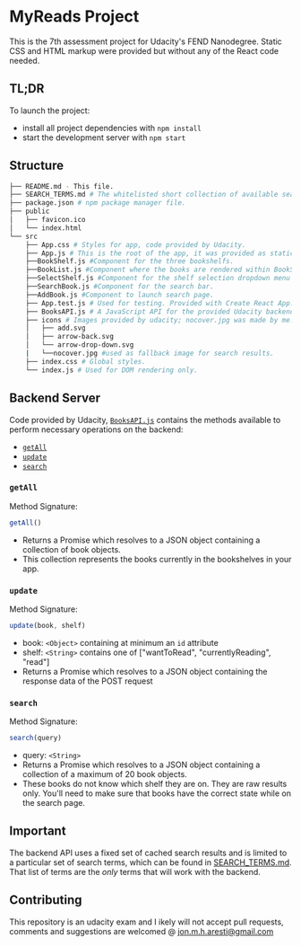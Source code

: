 # MyReads Project

This is the 7th assessment project for Udacity's FEND Nanodegree. Static CSS and HTML markup were provided but without any of the React code needed. 


## TL;DR

To launch the project:

* install all project dependencies with `npm install`
* start the development server with `npm start`

## Structure
```bash
├── README.md - This file.
├── SEARCH_TERMS.md # The whitelisted short collection of available search terms.
├── package.json # npm package manager file. 
├── public
│   ├── favicon.ico
│   └── index.html
└── src
    ├── App.css # Styles for app, code provided by Udacity.
    ├── App.js # This is the root of the app, it was provided as static HTML, all React code was written by me.
    ├──BookShelf.js #Component for the three bookshelfs.
    ├──BookList.js #Component where the books are rendered within BookShelf. 
    ├──SelectShelf.js #Component for the shelf selection dropdown menu of individual books.
    ├──SearchBook.js #Component for the search bar.
    ├──AddBook.js #Component to launch search page.
    ├── App.test.js # Used for testing. Provided with Create React App. No tests Suits were written for this project
    ├── BooksAPI.js # A JavaScript API for the provided Udacity backend. Instructions for the methods are below.
    ├── icons # Images provided by udacity; nocover.jpg was made by me.
    │   ├── add.svg
    │   ├── arrow-back.svg
    │   └── arrow-drop-down.svg
    |   └──nocover.jpg #used as fallback image for search results.
    ├── index.css # Global styles.
    └── index.js # Used for DOM rendering only.
```



## Backend Server

Code provided by Udacity,  [`BooksAPI.js`](src/BooksAPI.js) contains the methods available to perform necessary operations on the backend:

* [`getAll`](#getall)
* [`update`](#update)
* [`search`](#search)

### `getAll`

Method Signature:

```js
getAll()
```

* Returns a Promise which resolves to a JSON object containing a collection of book objects.
* This collection represents the books currently in the bookshelves in your app.

### `update`

Method Signature:

```js
update(book, shelf)
```

* book: `<Object>` containing at minimum an `id` attribute
* shelf: `<String>` contains one of ["wantToRead", "currentlyReading", "read"]  
* Returns a Promise which resolves to a JSON object containing the response data of the POST request

### `search`

Method Signature:

```js
search(query)
```

* query: `<String>`
* Returns a Promise which resolves to a JSON object containing a collection of a maximum of 20 book objects.
* These books do not know which shelf they are on. They are raw results only. You'll need to make sure that books have the correct state while on the search page.

## Important
The backend API uses a fixed set of cached search results and is limited to a particular set of search terms, which can be found in [SEARCH_TERMS.md](SEARCH_TERMS.md). That list of terms are the _only_ terms that will work with the backend.

## Contributing

This repository is an udacity exam and I ikely will not accept pull requests, comments and suggestions are welcomed @ jon.m.h.aresti@gmail.com

